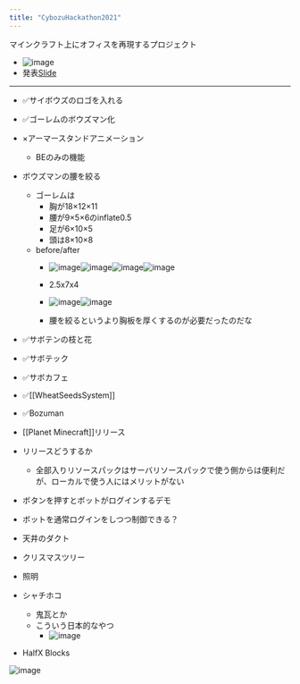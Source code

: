 ```yaml
---
title: "CybozuHackathon2021"
---
```


マインクラフト上にオフィスを再現するプロジェクト
- ![image](https://gyazo.com/767fdab96a9afead9b59adffb09bfbe5/thumb/1000)
- 発表[Slide](https://docs.google.com/presentation/d/1MQUx9hC2MEXWYCoXcmlLVHFBsV6k9_A8fzVUNfggHr8/edit?usp=sharing)



---
- ✅サイボウズのロゴを入れる
- ✅ゴーレムのボウズマン化
- ×アーマースタンドアニメーション
    - BEのみの機能
- ボウズマンの腰を絞る
    - ゴーレムは
        - 胸が18×12×11
        - 腰が9×5×6のinflate0.5
        - 足が6×10×5
        - 頭は8×10×8
    - before/after
        - ![image](https://gyazo.com/540162e2b93f00b11cbd6e1878375b0e/thumb/1000)![image](https://gyazo.com/607c1cc3f897b87ad9e0e0854714f69e/thumb/1000)![image](https://gyazo.com/dc91b914b878cc4d3c587e48c7aa43f8/thumb/1000)![image](https://gyazo.com/dc762f0e8704a7c165a505050cd2dc3f/thumb/1000)




        - 2.5x7x4
        - ![image](https://gyazo.com/540162e2b93f00b11cbd6e1878375b0e/thumb/1000)![image](https://gyazo.com/1c59a60ac56541ad7704542068e99b67/thumb/1000)
        - 腰を絞るというより胸板を厚くするのが必要だったのだな
- ✅サボテンの枝と花
- ✅サボテック
- ✅サボカフェ
- ✅[[WheatSeedsSystem]]
- ✅Bozuman
- [[Planet Minecraft]]リリース
- リリースどうするか
    - 全部入りリソースパックはサーバリソースパックで使う側からは便利だが、ローカルで使う人にはメリットがない


- ボタンを押すとボットがログインするデモ
- ボットを通常ログインをしつつ制御できる？

- 天井のダクト
- クリスマスツリー
- 照明

- シャチホコ
    - 鬼瓦とか
    - こういう日本的なやつ
        - ![image](https://gyazo.com/1d2a230676130494560fb51c5d630bfc/thumb/1000)

- HalfX Blocks

![image](https://gyazo.com/8e5a65572211313ef9992dcf9c94c1e2/thumb/1000)
